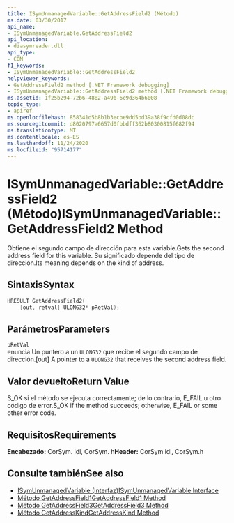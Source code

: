 ```yaml
---
title: ISymUnmanagedVariable::GetAddressField2 (Método)
ms.date: 03/30/2017
api_name:
- ISymUnmanagedVariable.GetAddressField2
api_location:
- diasymreader.dll
api_type:
- COM
f1_keywords:
- ISymUnmanagedVariable::GetAddressField2
helpviewer_keywords:
- GetAddressField2 method [.NET Framework debugging]
- ISymUnmanagedVariable::GetAddressField2 method [.NET Framework debugging]
ms.assetid: 1f25b294-72b6-4882-a49b-6c9d364b6008
topic_type:
- apiref
ms.openlocfilehash: 858341d5b8b1b3ecbe9dd5bd39a38f9cfd0d08dc
ms.sourcegitcommit: d8020797a6657d0fbbdff362b80300815f682f94
ms.translationtype: MT
ms.contentlocale: es-ES
ms.lasthandoff: 11/24/2020
ms.locfileid: "95714177"
---
```

# <a name="isymunmanagedvariablegetaddressfield2-method"></a><span data-ttu-id="2cfa7-102">ISymUnmanagedVariable::GetAddressField2 (Método)</span><span class="sxs-lookup"><span data-stu-id="2cfa7-102">ISymUnmanagedVariable::GetAddressField2 Method</span></span>

<span data-ttu-id="2cfa7-103">Obtiene el segundo campo de dirección para esta variable.</span><span class="sxs-lookup"><span data-stu-id="2cfa7-103">Gets the second address field for this variable.</span></span> <span data-ttu-id="2cfa7-104">Su significado depende del tipo de dirección.</span><span class="sxs-lookup"><span data-stu-id="2cfa7-104">Its meaning depends on the kind of address.</span></span>  
  
## <a name="syntax"></a><span data-ttu-id="2cfa7-105">Sintaxis</span><span class="sxs-lookup"><span data-stu-id="2cfa7-105">Syntax</span></span>  
  
```cpp  
HRESULT GetAddressField2(  
    [out, retval] ULONG32* pRetVal);  
```  
  
## <a name="parameters"></a><span data-ttu-id="2cfa7-106">Parámetros</span><span class="sxs-lookup"><span data-stu-id="2cfa7-106">Parameters</span></span>  

 `pRetVal`  
 <span data-ttu-id="2cfa7-107">enuncia Un puntero a un `ULONG32` que recibe el segundo campo de dirección.</span><span class="sxs-lookup"><span data-stu-id="2cfa7-107">[out] A pointer to a `ULONG32` that receives the second address field.</span></span>  
  
## <a name="return-value"></a><span data-ttu-id="2cfa7-108">Valor devuelto</span><span class="sxs-lookup"><span data-stu-id="2cfa7-108">Return Value</span></span>  

 <span data-ttu-id="2cfa7-109">S_OK si el método se ejecuta correctamente; de lo contrario, E_FAIL u otro código de error.</span><span class="sxs-lookup"><span data-stu-id="2cfa7-109">S_OK if the method succeeds; otherwise, E_FAIL or some other error code.</span></span>  
  
## <a name="requirements"></a><span data-ttu-id="2cfa7-110">Requisitos</span><span class="sxs-lookup"><span data-stu-id="2cfa7-110">Requirements</span></span>  

 <span data-ttu-id="2cfa7-111">**Encabezado:** CorSym. idl, CorSym. h</span><span class="sxs-lookup"><span data-stu-id="2cfa7-111">**Header:** CorSym.idl, CorSym.h</span></span>  
  
## <a name="see-also"></a><span data-ttu-id="2cfa7-112">Consulte también</span><span class="sxs-lookup"><span data-stu-id="2cfa7-112">See also</span></span>

- [<span data-ttu-id="2cfa7-113">ISymUnmanagedVariable (Interfaz)</span><span class="sxs-lookup"><span data-stu-id="2cfa7-113">ISymUnmanagedVariable Interface</span></span>](isymunmanagedvariable-interface.md)
- [<span data-ttu-id="2cfa7-114">Método GetAddressField1</span><span class="sxs-lookup"><span data-stu-id="2cfa7-114">GetAddressField1 Method</span></span>](isymunmanagedvariable-getaddressfield1-method.md)
- [<span data-ttu-id="2cfa7-115">Método GetAddressField3</span><span class="sxs-lookup"><span data-stu-id="2cfa7-115">GetAddressField3 Method</span></span>](isymunmanagedvariable-getaddressfield3-method.md)
- [<span data-ttu-id="2cfa7-116">Método GetAddressKind</span><span class="sxs-lookup"><span data-stu-id="2cfa7-116">GetAddressKind Method</span></span>](isymunmanagedvariable-getaddresskind-method.md)
